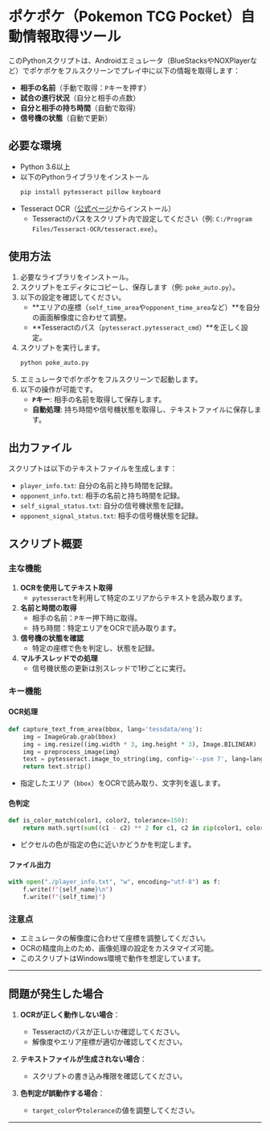 
# ポケポケ（Pokemon TCG Pocket）自動情報取得ツール

このPythonスクリプトは、Androidエミュレータ（BlueStacksやNOXPlayerなど）でポケポケをフルスクリーンでプレイ中に以下の情報を取得します：

- **相手の名前**（手動で取得：`P`キーを押す）
- **試合の進行状況**（自分と相手の点数）
- **自分と相手の持ち時間**（自動で取得）
- **信号機の状態**（自動で更新）

## 必要な環境

- Python 3.6以上
- 以下のPythonライブラリをインストール
  ```bash
  pip install pytesseract pillow keyboard
  ```
- Tesseract OCR（[公式ページ](https://github.com/tesseract-ocr/tesseract)からインストール）
  - Tesseractのパスをスクリプト内で設定してください（例: `C:/Program Files/Tesseract-OCR/tesseract.exe`）。

## 使用方法

1. 必要なライブラリをインストール。
2. スクリプトをエディタにコピーし、保存します（例: `poke_auto.py`）。
3. 以下の設定を確認してください。
   - **エリアの座標（`self_time_area`や`opponent_time_area`など）**を自分の画面解像度に合わせて調整。
   - **Tesseractのパス（`pytesseract.pytesseract_cmd`）**を正しく設定。
4. スクリプトを実行します。
   ```bash
   python poke_auto.py
   ```
5. エミュレータでポケポケをフルスクリーンで起動します。
6. 以下の操作が可能です。
   - **`P`キー**: 相手の名前を取得して保存します。
   - **自動処理**: 持ち時間や信号機状態を取得し、テキストファイルに保存します。

## 出力ファイル

スクリプトは以下のテキストファイルを生成します：

- `player_info.txt`: 自分の名前と持ち時間を記録。
- `opponent_info.txt`: 相手の名前と持ち時間を記録。
- `self_signal_status.txt`: 自分の信号機状態を記録。
- `opponent_signal_status.txt`: 相手の信号機状態を記録。

## スクリプト概要

### 主な機能

1. **OCRを使用してテキスト取得**
   - `pytesseract`を利用して特定のエリアからテキストを読み取ります。
2. **名前と時間の取得**
   - 相手の名前：`P`キー押下時に取得。
   - 持ち時間：特定エリアをOCRで読み取ります。
3. **信号機の状態を確認**
   - 特定の座標で色を判定し、状態を記録。
4. **マルチスレッドでの処理**
   - 信号機状態の更新は別スレッドで1秒ごとに実行。

### キー機能

#### OCR処理
```python
def capture_text_from_area(bbox, lang='tessdata/eng'):
    img = ImageGrab.grab(bbox)
    img = img.resize((img.width * 3, img.height * 3), Image.BILINEAR)
    img = preprocess_image(img)
    text = pytesseract.image_to_string(img, config='--psm 7', lang=lang)
    return text.strip()
```
- 指定したエリア（`bbox`）をOCRで読み取り、文字列を返します。

#### 色判定
```python
def is_color_match(color1, color2, tolerance=150):
    return math.sqrt(sum((c1 - c2) ** 2 for c1, c2 in zip(color1, color2))) < tolerance
```
- ピクセルの色が指定の色に近いかどうかを判定します。

#### ファイル出力
```python
with open("./player_info.txt", "w", encoding="utf-8") as f:
    f.write(f"{self_name}\n")
    f.write(f"{self_time}")
```

### 注意点

- エミュレータの解像度に合わせて座標を調整してください。
- OCRの精度向上のため、画像処理の設定をカスタマイズ可能。
- このスクリプトはWindows環境で動作を想定しています。

---

## 問題が発生した場合

1. **OCRが正しく動作しない場合**：
   - Tesseractのパスが正しいか確認してください。
   - 解像度やエリア座標が適切か確認してください。

2. **テキストファイルが生成されない場合**：
   - スクリプトの書き込み権限を確認してください。

3. **色判定が誤動作する場合**：
   - `target_color`や`tolerance`の値を調整してください。

---
